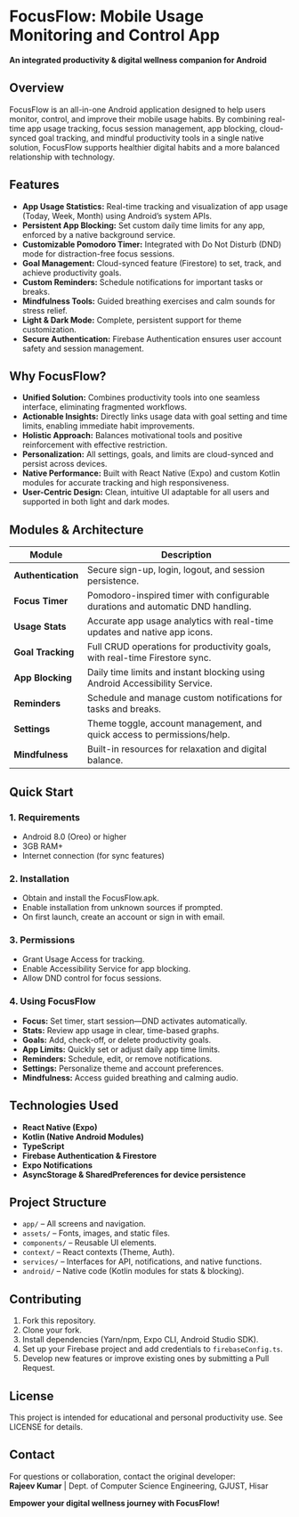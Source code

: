 # FocusFlow: Mobile Usage Monitoring and Control App

**An integrated productivity & digital wellness companion for Android**

## Overview

FocusFlow is an all-in-one Android application designed to help users monitor, control, and improve their mobile usage habits. By combining real-time app usage tracking, focus session management, app blocking, cloud-synced goal tracking, and mindful productivity tools in a single native solution, FocusFlow supports healthier digital habits and a more balanced relationship with technology.

## Features

- **App Usage Statistics:** Real-time tracking and visualization of app usage (Today, Week, Month) using Android’s system APIs.
- **Persistent App Blocking:** Set custom daily time limits for any app, enforced by a native background service.
- **Customizable Pomodoro Timer:** Integrated with Do Not Disturb (DND) mode for distraction-free focus sessions.
- **Goal Management:** Cloud-synced feature (Firestore) to set, track, and achieve productivity goals.
- **Custom Reminders:** Schedule notifications for important tasks or breaks.
- **Mindfulness Tools:** Guided breathing exercises and calm sounds for stress relief.
- **Light & Dark Mode:** Complete, persistent support for theme customization.
- **Secure Authentication:** Firebase Authentication ensures user account safety and session management.

## Why FocusFlow?

- **Unified Solution:** Combines productivity tools into one seamless interface, eliminating fragmented workflows.
- **Actionable Insights:** Directly links usage data with goal setting and time limits, enabling immediate habit improvements.
- **Holistic Approach:** Balances motivational tools and positive reinforcement with effective restriction.
- **Personalization:** All settings, goals, and limits are cloud-synced and persist across devices.
- **Native Performance:** Built with React Native (Expo) and custom Kotlin modules for accurate tracking and high responsiveness.
- **User-Centric Design:** Clean, intuitive UI adaptable for all users and supported in both light and dark modes.

## Modules & Architecture

| Module                  | Description                                                                      |
|-------------------------|----------------------------------------------------------------------------------|
| **Authentication**      | Secure sign-up, login, logout, and session persistence.                          |
| **Focus Timer**         | Pomodoro-inspired timer with configurable durations and automatic DND handling.   |
| **Usage Stats**         | Accurate app usage analytics with real-time updates and native app icons.         |
| **Goal Tracking**       | Full CRUD operations for productivity goals, with real-time Firestore sync.       |
| **App Blocking**        | Daily time limits and instant blocking using Android Accessibility Service.       |
| **Reminders**           | Schedule and manage custom notifications for tasks and breaks.                   |
| **Settings**            | Theme toggle, account management, and quick access to permissions/help.           |
| **Mindfulness**         | Built-in resources for relaxation and digital balance.                           |

## Quick Start

### 1. Requirements

- Android 8.0 (Oreo) or higher
- 3GB RAM+
- Internet connection (for sync features)

### 2. Installation

- Obtain and install the FocusFlow.apk.
- Enable installation from unknown sources if prompted.
- On first launch, create an account or sign in with email.

### 3. Permissions

- Grant Usage Access for tracking.
- Enable Accessibility Service for app blocking.
- Allow DND control for focus sessions.

### 4. Using FocusFlow

- **Focus:** Set timer, start session—DND activates automatically.
- **Stats:** Review app usage in clear, time-based graphs.
- **Goals:** Add, check-off, or delete productivity goals.
- **App Limits:** Quickly set or adjust daily app time limits.
- **Reminders:** Schedule, edit, or remove notifications.
- **Settings:** Personalize theme and account preferences.
- **Mindfulness:** Access guided breathing and calming audio.

## Technologies Used

- **React Native (Expo)**
- **Kotlin (Native Android Modules)**
- **TypeScript**
- **Firebase Authentication & Firestore**
- **Expo Notifications**
- **AsyncStorage & SharedPreferences for device persistence**

## Project Structure

- `app/` – All screens and navigation.
- `assets/` – Fonts, images, and static files.
- `components/` – Reusable UI elements.
- `context/` – React contexts (Theme, Auth).
- `services/` – Interfaces for API, notifications, and native functions.
- `android/` – Native code (Kotlin modules for stats & blocking).

## Contributing

1. Fork this repository.
2. Clone your fork.
3. Install dependencies (Yarn/npm, Expo CLI, Android Studio SDK).
4. Set up your Firebase project and add credentials to `firebaseConfig.ts`.
5. Develop new features or improve existing ones by submitting a Pull Request.

## License

This project is intended for educational and personal productivity use. See LICENSE for details.

## Contact

For questions or collaboration, contact the original developer:  
**Rajeev Kumar** | Dept. of Computer Science Engineering, GJUST, Hisar

**Empower your digital wellness journey with FocusFlow!**
